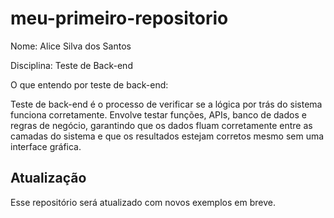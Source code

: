 # meu-primeiro-repositorio

Nome: Alice Silva dos Santos

Disciplina: Teste de Back-end

O que entendo por teste de back-end:

Teste de back-end é o processo de verificar se a lógica por trás do sistema funciona corretamente. Envolve testar funções, APIs, banco de dados e regras de negócio, garantindo que os dados fluam corretamente entre as camadas do sistema e que os resultados estejam corretos mesmo sem uma interface gráfica.

## Atualização

Esse repositório será atualizado com novos exemplos em breve.
